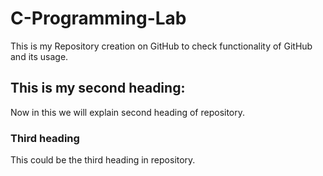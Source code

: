 # C-Programming-Lab
This is my Repository creation on GitHub to check functionality of GitHub and its usage. 
## This is my second heading:
Now in this we will explain second heading of repository.
### Third heading
This could be the third heading in repository.
